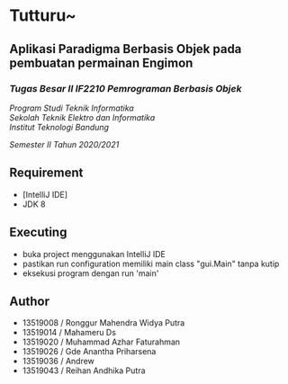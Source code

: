 # Tutturu~
## Aplikasi Paradigma Berbasis Objek pada pembuatan permainan Engimon

### *Tugas Besar II IF2210 Pemrograman Berbasis Objek*

*Program Studi Teknik Informatika* <br />
*Sekolah Teknik Elektro dan Informatika* <br />
*Institut Teknologi Bandung* <br />

*Semester II Tahun 2020/2021*

## Requirement
- [IntelliJ IDE]
- JDK 8


## Executing
- buka project menggunakan IntelliJ IDE 
- pastikan run configuration memiliki main class "gui.Main" tanpa kutip 
- eksekusi program dengan run 'main' 

## Author
- 13519008 / Ronggur Mahendra Widya Putra
- 13519014 / Mahameru Ds
- 13519020 / Muhammad Azhar Faturahman
- 13519026 / Gde Anantha Priharsena
- 13519036 / Andrew
- 13519043 / Reihan Andhika Putra

